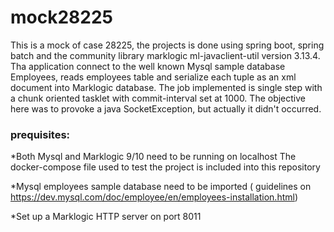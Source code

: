 # mock28225
This is a mock of case 28225, the projects is done using spring boot, spring batch and the community library
marklogic ml-javaclient-util version 3.13.4. Tha application connect 
to the well known Mysql sample database Employees, reads employees table and serialize each tuple as an xml document 
into Marklogic database.
The job implemented is single step with a chunk oriented tasklet with commit-interval set at 1000. 
The objective here was to provoke a java SocketException, but actually it didn't occurred.


### prequisites:
*Both Mysql and Marklogic 9/10 need to be running on localhost The docker-compose file used to test the project 
is included into this repository

*Mysql employees sample database need to be imported ( guidelines on https://dev.mysql.com/doc/employee/en/employees-installation.html)

*Set up a Marklogic HTTP server on port 8011

